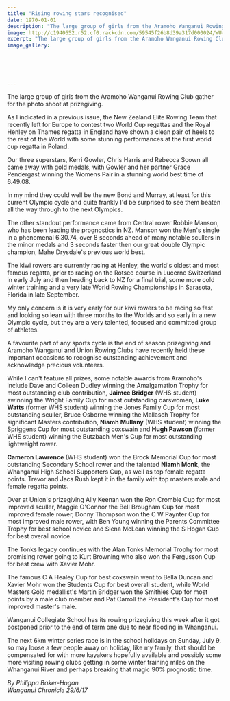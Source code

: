 ```yaml
---
title: "Rising rowing stars recognised"
date: 1970-01-01
description: "The large group of girls from the Aramoho Wanganui Rowing Club gather for the photo shoot at prizegiving.."
image: http://c1940652.r52.cf0.rackcdn.com/59545f26b8d39a317d000024/WU-rowing-awards-gp-of-girls-chron-june.jpg
excerpt: "The large group of girls from the Aramoho Wanganui Rowing Club gather for the photo shoot at prizegiving."
image_gallery:
    
    
    
    
    
---
```


<p><span>The large group of girls from the Aramoho Wanganui Rowing Club gather for the photo shoot at prizegiving.</span></p>
<p class="element element-paragraph">As I indicated in a previous issue, the New Zealand Elite Rowing Team that recently left for Europe to contest two World Cup regattas and the Royal Henley on Thames regatta in England have shown a clean pair of heels to the rest of the World with some stunning performances at the first world cup regatta in Poland.</p>
<p class="element element-paragraph">Our three superstars, Kerri Gowler, Chris Harris and Rebecca Scown all came away with gold medals, with Gowler and her partner Grace Pendergast winning the Womens Pair in a stunning world best time of 6.49.08.</p>
<p class="element element-paragraph">In my mind they could well be the new Bond and Murray, at least for this current Olympic cycle and quite frankly I'd be surprised to see them beaten all the way through to the next Olympics.</p>
<p class="element element-paragraph">The other standout performance came from Central rower Robbie Manson, who has been leading the prognostics in NZ. Manson won the Men's single in a phenomenal 6.30.74, over 8 seconds ahead of many notable scullers in the minor medals and 3 seconds faster then our great double Olympic champion, Mahe Drysdale's previous world best.</p>
<p class="element element-paragraph">The kiwi rowers are currently racing at Henley, the world's oldest and most famous regatta, prior to racing on the Rotsee course in Lucerne Switzerland in early July and then heading back to NZ for a final trial, some more cold winter training and a very late World Rowing Championships in Sarasota, Florida in late September.</p>
<p class="element element-paragraph">My only concern is it is very early for our kiwi rowers to be racing so fast and looking so lean with three months to the Worlds and so early in a new Olympic cycle, but they are a very talented, focused and committed group of athletes.</p>
<p class="element element-paragraph">A favourite part of any sports cycle is the end of season prizegiving and Aramoho Wanganui and Union Rowing Clubs have recently held these important occasions to recognise outstanding achievement and acknowledge precious volunteers.</p>
<p class="element element-paragraph">While I can't feature all prizes, some notable awards from Aramoho's include Dave and Colleen Dudley winning the Amalgamation Trophy for most outstanding club contribution, <strong>Jaimee Bridger</strong>&nbsp;(WHS student) awinning the Wright Family Cup for most outstanding oarswomen, <strong>Luke Watts&nbsp;</strong>(former WHS student) winning the Jones Family Cup for most outstanding sculler, Bruce Osborne winning the Mallasch Trophy for significant Masters contribution, <strong>Niamh Mullany</strong> (WHS student) winning the Spriggens Cup for most outstanding coxswain and <strong>Hugh Pawson</strong> (former WHS student) winning the Butzbach Men's Cup for most outstanding lightweight rower.</p>
<p class="element element-paragraph"><strong>Cameron Lawrence</strong> (WHS student) won the Brock Memorial Cup for most outstanding Secondary School rower and the talented <strong>Niamh Monk</strong>, the Whanganui High School Supporters Cup, as well as top female regatta points. Trevor and Jacs Rush kept it in the family with top masters male and female regatta points.</p>
<p class="element element-paragraph">Over at Union's prizegiving Ally Keenan won the Ron Crombie Cup for most improved sculler, Maggie O'Connor the Bell Brougham Cup for most improved female rower, Donny Thompson won the C W Paynter Cup for most improved male rower, with Ben Young winning the Parents Committee Trophy for best school novice and Siena McLean winning the S Hogan Cup for best overall novice.</p>
<p class="element element-paragraph">The Tonks legacy continues with the Alan Tonks Memorial Trophy for most promising rower going to Kurt Browning who also won the Fergusson Cup for best crew with Xavier Mohr.</p>
<p class="element element-paragraph">The famous C A Healey Cup for best coxswain went to Bella Duncan and Xavier Mohr won the Students Cup for best overall student, while World Masters Gold medallist's Martin Bridger won the Smithies Cup for most points by a male club member and Pat Carroll the President's Cup for most improved master's male.</p>
<p class="element element-paragraph">Wanganui Collegiate School has its rowing prizegiving this week after it got postponed prior to the end of term one due to near flooding in Whanganui.</p>
<p class="element element-paragraph">The next 6km winter series race is in the school holidays on Sunday, July 9, so may loose a few people away on holiday, like my family, that should be compensated for with more kayakers hopefully available and possibly some more visiting rowing clubs getting in some winter training miles on the Whanganui River and perhaps breaking that magic 90% prognostic time.</p>
<p class="element element-paragraph"><em>By Philippa Baker-Hogan</em><br /><em>Wanganui Chronicle 29/6/17</em></p>

